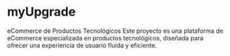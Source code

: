 # myUpgrade
eCommerce de Productos Tecnológicos  Este proyecto es una plataforma de eCommerce especializada en productos tecnológicos, diseñada para ofrecer una experiencia de usuario fluida y eficiente.
